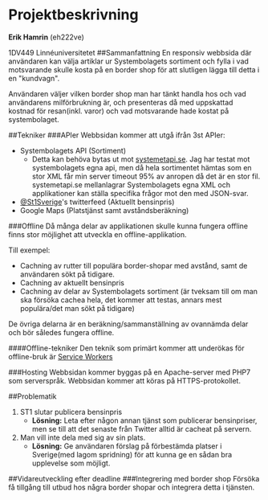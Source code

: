 # Projektbeskrivning
**Erik Hamrin** (eh222ve)

1DV449 Linnéuniversitetet
##Sammanfattning
En responsiv webbsida där användaren kan välja artiklar ur Systembolagets sortiment och fylla i vad motsvarande skulle kosta på en border shop för att slutligen lägga till detta i en "kundvagn".

Användaren väljer vilken border shop man har tänkt handla hos och vad användarens milförbrukning är, och presenteras då med uppskattad kostnad för resan(inkl. varor) och vad motsvarande hade kostat på systembolaget.

##Tekniker
###APIer
Webbsidan kommer att utgå ifrån 3st APIer:

 * Systembolagets API (Sortiment)
	 * Detta kan behöva bytas ut mot [systemetapi.se](http://systemetapi.se/). Jag har testat mot systembolagets egna api, men då hela sortimentet hämtas som en stor XML får min server timeout 95% av anropen då det är en stor fil. systemetapi.se mellanlagrar Systembolagets egna XML och applikationer kan ställa specifika frågor mot den med JSON-svar.
 * [@St1Sverige](https://twitter.com/st1sverige)'s twitterfeed (Aktuellt bensinpris)
 * Google Maps (Platstjänst samt avståndsberäkning)

###Offline
Då många delar av applikationen skulle kunna fungera offline finns stor möjlighet att utveckla en offline-applikation. 

Till exempel:

* Cachning av rutter till populära border-shopar med avstånd, samt de användaren sökt på tidigare.
* Cachning av aktuellt bensinpris
* Cachning av delar av Systembolagets sortiment (är tveksam till om man ska försöka cachea hela, det kommer att testas, annars mest populära/det man sökt på tidigare)

De övriga delarna är en beräkning/sammanställning av ovannämda delar och bör således fungera offline.

####Offline-tekniker
Den teknik som primärt kommer att underökas för offline-bruk är [Service Workers](http://www.html5rocks.com/en/tutorials/service-worker/introduction/)

###Hosting
Webbsidan kommer byggas på en Apache-server med PHP7 som serverspråk. Webbsidan kommer att köras på HTTPS-protokollet.

##Problematik
1. ST1 slutar publicera bensinpris
	* **Lösning:** Leta efter någon annan tjänst som publicerar bensinpriser, men se till att det senaste från Twitter alltid är cacheat på servern.
2. Man vill inte dela med sig av sin plats.
	* **Lösning:** Ge användaren förslag på förbestämda platser i Sverige(med lagom spridning) för att kunna ge en sådan bra upplevelse som möjligt.

##Vidareutveckling efter deadline
###Integrering med border shop
Försöka få tillgång till utbud hos några border shopar och integrera detta i tjänsten.
